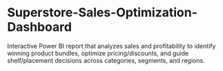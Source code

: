 # Superstore-Sales-Optimization-Dashboard
Interactive Power BI report that analyzes sales and profitability to identify winning product bundles, optimize pricing/discounts, and guide shelf/placement decisions across categories, segments, and regions.
